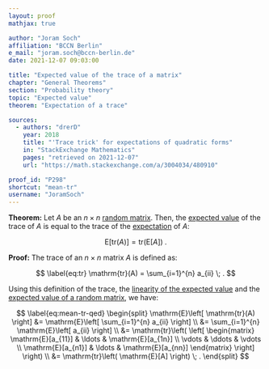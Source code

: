 ```yaml
---
layout: proof
mathjax: true

author: "Joram Soch"
affiliation: "BCCN Berlin"
e_mail: "joram.soch@bccn-berlin.de"
date: 2021-12-07 09:03:00

title: "Expected value of the trace of a matrix"
chapter: "General Theorems"
section: "Probability theory"
topic: "Expected value"
theorem: "Expectation of a trace"

sources:
  - authors: "drerD"
    year: 2018
    title: "'Trace trick' for expectations of quadratic forms"
    in: "StackExchange Mathematics"
    pages: "retrieved on 2021-12-07"
    url: "https://math.stackexchange.com/a/3004034/480910"

proof_id: "P298"
shortcut: "mean-tr"
username: "JoramSoch"
---
```



**Theorem:** Let $A$ be an $n \times n$ [random matrix](/D/rmat). Then, the [expected value](/D/mean) of the trace of $A$ is equal to the trace of the [expectation](/D/mean) of $A$:

$$ \label{eq:mean-tr}
\mathrm{E}\left[ \mathrm{tr}(A) \right] = \mathrm{tr}\left( \mathrm{E}[A] \right) \; .
$$


**Proof:** The trace of an $n \times n$ matrix $A$ is defined as:

$$ \label{eq:tr}
\mathrm{tr}(A) = \sum_{i=1}^{n} a_{ii} \; .
$$

Using this definition of the trace, the [linearity of the expected value](/P/mean-lin) and the [expected value of a random matrix](/D/mean-rmat), we have:

$$ \label{eq:mean-tr-qed}
\begin{split}
\mathrm{E}\left[ \mathrm{tr}(A) \right] &= \mathrm{E}\left[ \sum_{i=1}^{n} a_{ii} \right] \\
&= \sum_{i=1}^{n} \mathrm{E}\left[ a_{ii} \right] \\
&= \mathrm{tr}\left( \left[ \begin{matrix} \mathrm{E}[a_{11}] & \ldots & \mathrm{E}[a_{1n}] \\ \vdots & \ddots & \vdots \\ \mathrm{E}[a_{n1}] & \ldots & \mathrm{E}[a_{nn}] \end{matrix} \right] \right) \\
&= \mathrm{tr}\left( \mathrm{E}[A] \right) \; .
\end{split}
$$